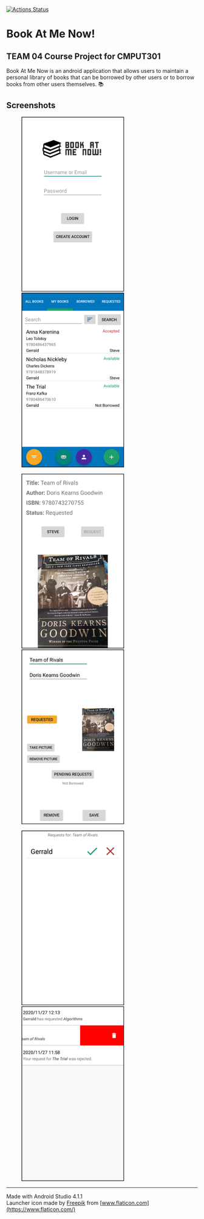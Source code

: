 [![Actions Status](https://github.com/CMPUT301F20T04/BookAtMeNow/workflows/Build/badge.svg)](https://github.com/CMPUT301F20T04/BookAtMeNow/actions)

# Book At Me Now!

## TEAM 04 Course Project for CMPUT301

Book At Me Now is an android application that allows users to maintain a personal library of books that can be borrowed by other users or to borrow books from other users themselves. 📚


## Screenshots

<p float="left">
  <img src="https://github.com/jnirwin91/listycity-jnirwin/blob/master/doc/readme_images/login_screen.png" height="460" width="270" hspace="40"> 
  <img src="https://github.com/jnirwin91/listycity-jnirwin/blob/master/doc/readme_images/mybooks_screen.png" height="460" width="270" hspace="40">
</p>

<p float="left">
  <img src="https://github.com/jnirwin91/listycity-jnirwin/blob/master/doc/readme_images/abook_screen.png" height="460" width="270" hspace="40"> 
  <img src="https://github.com/jnirwin91/listycity-jnirwin/blob/master/doc/readme_images/mybook_screen.png" height="460" width="270" hspace="40"> 
</p>

<p float="left">
    <img src="https://github.com/jnirwin91/listycity-jnirwin/blob/master/doc/readme_images/requests_screen.png" height="460" width="270" hspace="40">
    <img src="https://github.com/jnirwin91/listycity-jnirwin/blob/master/doc/readme_images/notifications_screen.png" height="460" width="270" hspace="40">
</p>






***
Made with Android Studio 4.1.1  
Launcher icon made by [Freepik](https://www.flaticon.com/authors/freepik) from [www.flaticon.com](https://www.flaticon.com/)
